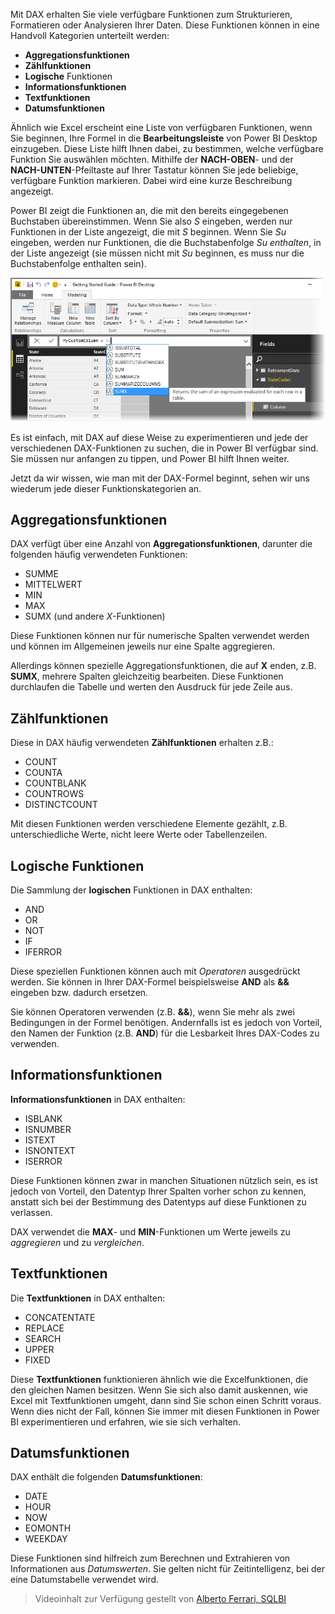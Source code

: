 Mit DAX erhalten Sie viele verfügbare Funktionen zum Strukturieren, Formatieren oder Analysieren Ihrer Daten. Diese Funktionen können in eine Handvoll Kategorien unterteilt werden:

* **Aggregationsfunktionen**
* **Zählfunktionen**
* **Logische** Funktionen
* **Informationsfunktionen**
* **Textfunktionen**
* **Datumsfunktionen**

Ähnlich wie Excel erscheint eine Liste von verfügbaren Funktionen, wenn Sie beginnen, Ihre Formel in die **Bearbeitungsleiste** von Power BI Desktop einzugeben. Diese Liste hilft Ihnen dabei, zu bestimmen, welche verfügbare Funktion Sie auswählen möchten. Mithilfe der **NACH-OBEN**- und der **NACH-UNTEN**-Pfeiltaste auf Ihrer Tastatur können Sie jede beliebige, verfügbare Funktion markieren. Dabei wird eine kurze Beschreibung angezeigt.

Power BI zeigt die Funktionen an, die mit den bereits eingegebenen Buchstaben übereinstimmen. Wenn Sie also *S* eingeben, werden nur Funktionen in der Liste angezeigt, die mit *S* beginnen. Wenn Sie *Su* eingeben, werden nur Funktionen, die die Buchstabenfolge *Su* *enthalten*, in der Liste angezeigt (sie müssen nicht mit *Su* beginnen, es muss nur die Buchstabenfolge enthalten sein).

![](media/7-3-dax-functions/dax-functions_1.png)

Es ist einfach, mit DAX auf diese Weise zu experimentieren und jede der verschiedenen DAX-Funktionen zu suchen, die in Power BI verfügbar sind. Sie müssen nur anfangen zu tippen, und Power BI hilft Ihnen weiter.

Jetzt da wir wissen, wie man mit der DAX-Formel beginnt, sehen wir uns wiederum jede dieser Funktionskategorien an.

## <a name="aggregation-functions"></a>Aggregationsfunktionen
DAX verfügt über eine Anzahl von **Aggregationsfunktionen**, darunter die folgenden häufig verwendeten Funktionen:

* SUMME
* MITTELWERT
* MIN
* MAX
* SUMX (und andere *X*-Funktionen)

Diese Funktionen können nur für numerische Spalten verwendet werden und können im Allgemeinen jeweils nur eine Spalte aggregieren.

Allerdings können spezielle Aggregationsfunktionen, die auf **X** enden, z.B. **SUMX**, mehrere Spalten gleichzeitig bearbeiten. Diese Funktionen durchlaufen die Tabelle und werten den Ausdruck für jede Zeile aus.

## <a name="counting-functions"></a>Zählfunktionen
Diese in DAX häufig verwendeten **Zählfunktionen** erhalten z.B.:

* COUNT
* COUNTA
* COUNTBLANK
* COUNTROWS
* DISTINCTCOUNT

Mit diesen Funktionen werden verschiedene Elemente gezählt, z.B. unterschiedliche Werte, nicht leere Werte oder Tabellenzeilen.

## <a name="logical-functions"></a>Logische Funktionen
Die Sammlung der **logischen** Funktionen in DAX enthalten:

* AND
* OR
* NOT
* IF
* IFERROR

Diese speziellen Funktionen können auch mit *Operatoren* ausgedrückt werden. Sie können in Ihrer DAX-Formel beispielsweise **AND** als **&&** eingeben bzw. dadurch ersetzen.

Sie können Operatoren verwenden (z.B. **&&**), wenn Sie mehr als zwei Bedingungen in der Formel benötigen. Andernfalls ist es jedoch von Vorteil, den Namen der Funktion (z.B. **AND**) für die Lesbarkeit Ihres DAX-Codes zu verwenden.

## <a name="information-functions"></a>Informationsfunktionen
**Informationsfunktionen** in DAX enthalten:

* ISBLANK
* ISNUMBER
* ISTEXT
* ISNONTEXT
* ISERROR

Diese Funktionen können zwar in manchen Situationen nützlich sein, es ist jedoch von Vorteil, den Datentyp Ihrer Spalten vorher schon zu kennen, anstatt sich bei der Bestimmung des Datentyps auf diese Funktionen zu verlassen.

DAX verwendet die **MAX**- und **MIN**-Funktionen um Werte jeweils zu *aggregieren* und zu *vergleichen*.

## <a name="text-functions"></a>Textfunktionen
Die **Textfunktionen** in DAX enthalten:

* CONCATENTATE
* REPLACE
* SEARCH
* UPPER
* FIXED

Diese **Textfunktionen** funktionieren ähnlich wie die Excelfunktionen, die den gleichen Namen besitzen. Wenn Sie sich also damit auskennen, wie Excel mit Textfunktionen umgeht, dann sind Sie schon einen Schritt voraus. Wenn dies nicht der Fall, können Sie immer mit diesen Funktionen in Power BI experimentieren und erfahren, wie sie sich verhalten.

## <a name="date-functions"></a>Datumsfunktionen
DAX enthält die folgenden **Datumsfunktionen**:

* DATE
* HOUR
* NOW
* EOMONTH
* WEEKDAY

Diese Funktionen sind hilfreich zum Berechnen und Extrahieren von Informationen aus *Datumswerten*. Sie gelten nicht für Zeitintelligenz, bei der eine Datumstabelle verwendet wird.

> Videoinhalt zur Verfügung gestellt von [Alberto Ferrari, SQLBI](http://www.sqlbi.com/learning-dax)
> 
> 

